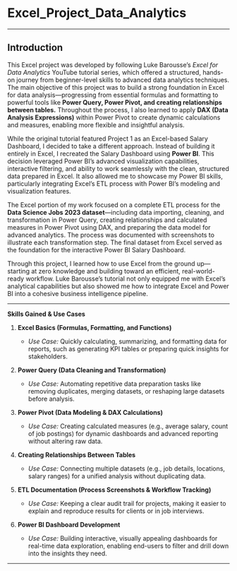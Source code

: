 # Excel_Project_Data_Analytics

---

## Introduction

This Excel project was developed by following Luke Barousse’s *Excel for Data Analytics* YouTube tutorial series, which offered a structured, hands-on journey from beginner-level skills to advanced data analytics techniques. The main objective of this project was to build a strong foundation in Excel for data analysis—progressing from essential formulas and formatting to powerful tools like **Power Query, Power Pivot, and creating relationships between tables.** Throughout the process, I also learned to apply **DAX (Data Analysis Expressions)** within Power Pivot to create dynamic calculations and measures, enabling more flexible and insightful analysis.

While the original tutorial featured Project 1 as an Excel-based Salary Dashboard, I decided to take a different approach. Instead of building it entirely in Excel, I recreated the Salary Dashboard using **Power BI**. This decision leveraged Power BI’s advanced visualization capabilities, interactive filtering, and ability to work seamlessly with the clean, structured data prepared in Excel. It also allowed me to showcase my Power BI skills, particularly integrating Excel’s ETL process with Power BI’s modeling and visualization features.

The Excel portion of my work focused on a complete ETL process for the **Data Science Jobs 2023 dataset**—including data importing, cleaning, and transformation in Power Query, creating relationships and calculated measures in Power Pivot using DAX, and preparing the data model for advanced analytics. The process was documented with screenshots to illustrate each transformation step. The final dataset from Excel served as the foundation for the interactive Power BI Salary Dashboard.

Through this project, I learned how to use Excel from the ground up—starting at zero knowledge and building toward an efficient, real-world-ready workflow. Luke Barousse’s tutorial not only equipped me with Excel’s analytical capabilities but also showed me how to integrate Excel and Power BI into a cohesive business intelligence pipeline.

---

**Skills Gained & Use Cases**

1. **Excel Basics (Formulas, Formatting, and Functions)**

   * *Use Case:* Quickly calculating, summarizing, and formatting data for reports, such as generating KPI tables or preparing quick insights for stakeholders.

2. **Power Query (Data Cleaning and Transformation)**

   * *Use Case:* Automating repetitive data preparation tasks like removing duplicates, merging datasets, or reshaping large datasets before analysis.

3. **Power Pivot (Data Modeling & DAX Calculations)**

   * *Use Case:* Creating calculated measures (e.g., average salary, count of job postings) for dynamic dashboards and advanced reporting without altering raw data.

4. **Creating Relationships Between Tables**

   * *Use Case:* Connecting multiple datasets (e.g., job details, locations, salary ranges) for a unified analysis without duplicating data.

5. **ETL Documentation (Process Screenshots & Workflow Tracking)**

   * *Use Case:* Keeping a clear audit trail for projects, making it easier to explain and reproduce results for clients or in job interviews.

6. **Power BI Dashboard Development**

   * *Use Case:* Building interactive, visually appealing dashboards for real-time data exploration, enabling end-users to filter and drill down into the insights they need.

---

